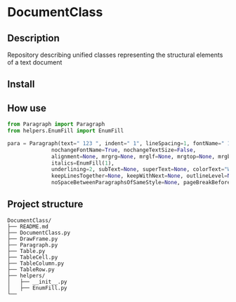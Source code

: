# DocumentClass

## Description 

Repository describing unified classes representing the structural elements of a text document

## Install


## How use

```python
from Paragraph import Paragraph
from helpers.EnumFill import EnumFill

para = Paragraph(text=" 123 ", indent=" 1", lineSpacing=1, fontName=" 123", textSize='12',
              nochangeFontName=True, nochangeTextSize=False,
              alignment=None, mrgrg=None, mrglf=None, mrgtop=None, mrgbtm=None, bold=None,
              italics=EnumFill(1),
              underlining=2, subText=None, superText=None, colorText="White",
              keepLinesTogether=None, keepWithNext=None, outlineLevel=None,
              noSpaceBetweenParagraphsOfSameStyle=None, pageBreakBefore=None)

```


## Project structure

```
DocumentClass/
├── README.md
├── DocumentClass.py
├── DrawFrame.py
├── Paragraph.py
├── Table.py
├── TableCell.py
├── TableColumn.py
├── TableRow.py
├── helpers/
│   ├── __init__.py
│   ├── EnumFill.py
└── 
    
```